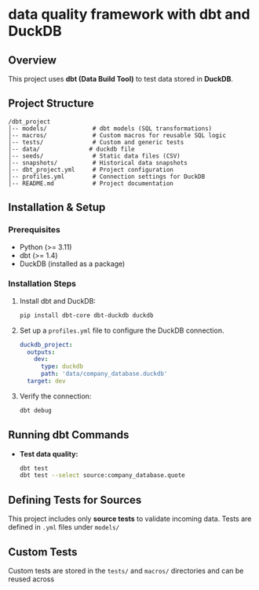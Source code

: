 # data quality framework with dbt and DuckDB

## Overview
This project uses **dbt (Data Build Tool)** to test data stored in **DuckDB**.

## Project Structure
```
/dbt_project
│-- models/             # dbt models (SQL transformations)
│-- macros/             # Custom macros for reusable SQL logic
│-- tests/              # Custom and generic tests
│-- data/              # duckdb file
│-- seeds/              # Static data files (CSV)
│-- snapshots/          # Historical data snapshots
│-- dbt_project.yml     # Project configuration
│-- profiles.yml        # Connection settings for DuckDB
│-- README.md           # Project documentation
```

## Installation & Setup
### Prerequisites
- Python (>= 3.11)
- dbt (>= 1.4)
- DuckDB (installed as a package)

### Installation Steps
1. Install dbt and DuckDB:
   ```sh
   pip install dbt-core dbt-duckdb duckdb
   ```
2. Set up a `profiles.yml` file to configure the DuckDB connection.
   ```yaml
   duckdb_project:
     outputs:
       dev:
         type: duckdb
         path: 'data/company_database.duckdb'
     target: dev
   ```
3. Verify the connection:
   ```sh
   dbt debug
   ```

## Running dbt Commands

- **Test data quality:**
  ```sh
  dbt test
  dbt test --select source:company_database.quote        

  ```

## Defining Tests for Sources
This project includes only  **source tests** to validate incoming data. Tests are defined in `.yml` files under `models/`


## Custom Tests
Custom tests are stored in the `tests/` and  `macros/` directories and can be reused across 


